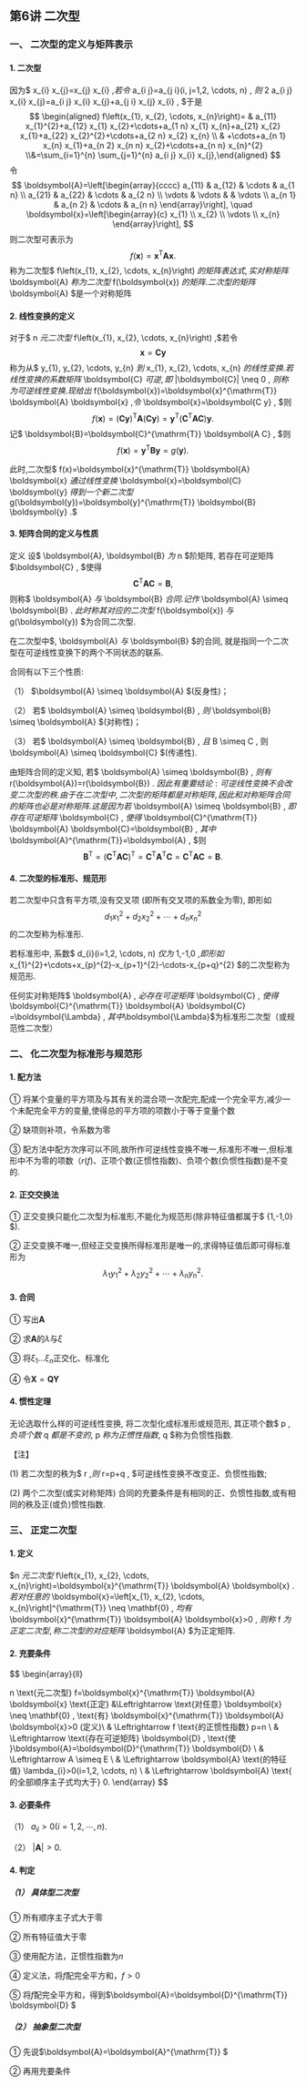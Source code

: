 ## 第6讲 二次型

### 一、 二次型的定义与矩阵表示

#### 1. 二次型

因为$  x_{i} x_{j}=x_{j} x_{i} ,$若令$  a_{i j}=a_{j i}(i, j=1,2, \cdots, n) , $则$  2 a_{i j} x_{i} x_{j}=a_{i j} x_{i} x_{j}+a_{j i} x_{j} x_{i} , $于是
$$
\begin{aligned}
f\left(x_{1}, x_{2}, \cdots, x_{n}\right)= & a_{11} x_{1}^{2}+a_{12} x_{1} x_{2}+\cdots+a_{1 n} x_{1} x_{n}+a_{21} x_{2} x_{1}+a_{22} x_{2}^{2}+\cdots+a_{2 n} x_{2} x_{n} \\
& +\cdots+a_{n 1} x_{n} x_{1}+a_{n 2} x_{n n} x_{2}+\cdots+a_{n n} x_{n}^{2}
\\&=\sum_{i=1}^{n} \sum_{j=1}^{n} a_{i j} x_{i} x_{j},\end{aligned}
$$
 令
$$
\boldsymbol{A}=\left[\begin{array}{cccc}
a_{11} & a_{12} & \cdots & a_{1 n} \\
a_{21} & a_{22} & \cdots & a_{2 n} \\
\vdots & \vdots & & \vdots \\
a_{n 1} & a_{n 2} & \cdots & a_{n n}
\end{array}\right], \quad \boldsymbol{x}=\left[\begin{array}{c}
x_{1} \\
x_{2} \\
\vdots \\
x_{n}
\end{array}\right],
$$
则二次型可表示为
$$
f(\boldsymbol{x})=\boldsymbol{x}^{\mathrm{T}} \boldsymbol{A} \boldsymbol{x} .
$$
 称为二次型$  f\left(x_{1}, x_{2}, \cdots, x_{n}\right)  $的矩阵表达式, 实对称矩阵$  \boldsymbol{A}  $称为二次型$  f(\boldsymbol{x})  $的矩阵. 二次型的矩阵$  \boldsymbol{A}  $是一个对称矩阵

#### 2. 线性变换的定义

对于$  n  $元二次型$  f\left(x_{1}, x_{2}, \cdots, x_{n}\right) ,$若令
$$
\boldsymbol{x}=\boldsymbol{Cy}
$$
称为从$  y_{1}, y_{2}, \cdots, y_{n}  $到$  x_{1}, x_{2}, \cdots, x_{n}  $的线性变换. 若线性变换的系数矩阵$  \boldsymbol{C}  $可逆, 即$  |\boldsymbol{C}| \neq 0 , $则称为可逆线性变换. 现给出$  f(\boldsymbol{x})=\boldsymbol{x}^{\mathrm{T}} \boldsymbol{A} \boldsymbol{x} ,$令$  \boldsymbol{x}=\boldsymbol{C y} , $则
$$
f(\boldsymbol{x})=(\boldsymbol{C y})^{\mathrm{T}} \boldsymbol{A}(\boldsymbol{C y})=\boldsymbol{y}^{\mathrm{T}}\left(\boldsymbol{C}^{\mathrm{T}} \boldsymbol{A} \boldsymbol{C}\right) \boldsymbol{y} .
$$
记$  \boldsymbol{B}=\boldsymbol{C}^{\mathrm{T}} \boldsymbol{A C} , $则
$$
f(\boldsymbol{x})=\boldsymbol{y}^{\mathrm{T}} \boldsymbol{B} \boldsymbol{y}=g(\boldsymbol{y}) .
$$

此时,二次型$  f(x)=\boldsymbol{x}^{\mathrm{T}} \boldsymbol{A} \boldsymbol{x}  $通过线性变换$  \boldsymbol{x}=\boldsymbol{C} \boldsymbol{y}  $得到一个新二次型$  g(\boldsymbol{y})=\boldsymbol{y}^{\mathrm{T}} \boldsymbol{B} \boldsymbol{y} .$

#### 3. 矩阵合同的定义与性质

定义 设$  \boldsymbol{A}, \boldsymbol{B}  $为$  n  $阶矩阵, 若存在可逆矩阵  $\boldsymbol{C} , $使得
$$
\boldsymbol{C}^{\mathrm{T}} \boldsymbol{A} \boldsymbol{C}=\boldsymbol{B},
$$
则称$  \boldsymbol{A}  $与$  \boldsymbol{B}  $合同. 记作$  \boldsymbol{A} \simeq \boldsymbol{B} . $此时称其对应的二次型$  f(\boldsymbol{x})  $与$  g(\boldsymbol{y})  $为合同二次型.

 在二次型中$,  \boldsymbol{A}  $与$ \boldsymbol{B}  $的合同, 就是指同一个二次型在可逆线性变换下的两个不同状态的联系.

合同有以下三个性质:

（1） $\boldsymbol{A} \simeq \boldsymbol{A}  $(反身性)；

（2） 若$  \boldsymbol{A} \simeq \boldsymbol{B} , $则$  \boldsymbol{B} \simeq \boldsymbol{A}  $(对称性)；

（3） 若$  \boldsymbol{A} \simeq \boldsymbol{B} , $且$  B \simeq C , 则  \boldsymbol{A} \simeq \boldsymbol{C}  $(传递性).

由矩阵合同的定义知, 若$  \boldsymbol{A} \simeq \boldsymbol{B} , $则有$  r(\boldsymbol{A})=r(\boldsymbol{B}) . $因此有重要结论: 可逆线性变换不会改变二次型的秩. 由于在二次型中, 二次型的矩阵都是对称矩阵, 因此和对称矩阵合同的矩阵也必是对称矩阵. 这是因为若$  \boldsymbol{A} \simeq \boldsymbol{B} , $即存在可逆矩阵$  \boldsymbol{C} , $使得$  \boldsymbol{C}^{\mathrm{T}} \boldsymbol{A} \boldsymbol{C}=\boldsymbol{B} , $其中$  \boldsymbol{A}^{\mathrm{T}}=\boldsymbol{A} , $则
$$
  \boldsymbol{B}^{\mathrm{T}}=\left(\boldsymbol{C}^{\mathrm{T}} \boldsymbol{A} \boldsymbol{C}\right)^{\mathrm{T}}=\boldsymbol{C}^{\mathrm{T}} \boldsymbol{A}^{\mathrm{T}} \boldsymbol{C}=\boldsymbol{C}^{\mathrm{T}} \boldsymbol{A} \boldsymbol{C}=\boldsymbol{B} .
$$

#### 4. 二次型的标准形、规范形

若二次型中只含有平方项,没有交叉项 (即所有交叉项的系数全为零), 即形如
$$
d_{1} x_{1}^{2}+d_{2} x_{2}^{2}+\cdots+d_{n} x_{n}^{2}
$$
的二次型称为标准形.

若标准形中, 系数$  d_{i}(i=1,2, \cdots, n)  $仅为$  1,-1,0 ,$即形如$  x_{1}^{2}+\cdots+x_{p}^{2}-x_{p+1}^{2}-\cdots-x_{p+q}^{2}  $的二次型称为规范形.

任何实对称矩阵$  \boldsymbol{A} , $必存在可逆矩阵$  \boldsymbol{C} , $使得$  \boldsymbol{C}^{\mathrm{T}} \boldsymbol{A} \boldsymbol{C} =\boldsymbol{\Lambda} , $其中$\boldsymbol{\Lambda}$为标准形二次型（或规范性二次型）

### 二、 化二次型为标准形与规范形

#### 1. 配方法

① 将某个变量的平方项及与其有关的混合项一次配完,配成一个完全平方,减少一个未配完全平方的变量,使得总的平方项的项数小于等于变量个数

② 缺项则补项，令系数为零

③ 配方法中配方次序可以不同,故所作可逆线性变换不唯一,标准形不唯一,但标准形中不为零的项数（$r(f)$、正项个数(正惯性指数)、负项个数(负惯性指数)是不变的.

#### 2. 正交交换法

① 正交变换只能化二次型为标准形,不能化为规范形(除非特征值都属于$ \{1,-1,0\}  $).

② 正交变换不唯一,但经正交变换所得标准形是唯一的,求得特征值后即可得标准形为
$$
\lambda_{1} y_{1}^{2}+\lambda_{2} y_{2}^{2}+\cdots+\lambda_{n} y_{n}^{2} \text {. }
$$

#### 3. 合同

① 写出$\boldsymbol{A}$

② 求$\boldsymbol{A}$的$\lambda$与$\xi$

③ 将$\xi_1\dots\xi_n$正交化、标准化

④ 令$\boldsymbol{X}=\boldsymbol{QY}$

#### 4. 惯性定理

无论选取什么样的可逆线性变换, 将二次型化成标准形或规范形, 其正项个数$  p , $负项个数$  q  $都是不变的$,  p  $称为正惯性指数$,  q  $称为负惯性指数.

【注】

(1) 若二次型的秩为$  r ,$则$  r=p+q , $可逆线性变换不改变正、负惯性指数;

(2) 两个二次型(或实对称矩阵) 合同的充要条件是有相同的正、负惯性指数,或有相同的秩及正(或负)惯性指数.

### 三、 正定二次型

#### 1. 定义

$n  $元二次型$  f\left(x_{1}, x_{2}, \cdots, x_{n}\right)=\boldsymbol{x}^{\mathrm{T}} \boldsymbol{A} \boldsymbol{x} . $若对任意的$  \boldsymbol{x}=\left[x_{1}, x_{2}, \cdots, x_{n}\right]^{\mathrm{T}} \neq \mathbf{0} , $均有$  \boldsymbol{x}^{\mathrm{T}} \boldsymbol{A} \boldsymbol{x}>0 , $则称$  f  $为正定二次型, 称二次型的对应矩阵$  \boldsymbol{A}  $为正定矩阵.

#### 2. 充要条件

$$
\begin{array}{ll}


n  \text{元二次型}  f=\boldsymbol{x}^{\mathrm{T}} \boldsymbol{A} \boldsymbol{x}   \text{正定}  &\Leftrightarrow   \text{对任意}  \boldsymbol{x} \neq \mathbf{0} ,  \text{有}  \boldsymbol{x}^{\mathrm{T}} \boldsymbol{A} \boldsymbol{x}>0  (定义)\\
& \Leftrightarrow f   \text{的正惯性指数}  p=n \\
& \Leftrightarrow   \text{存在可逆矩阵}  \boldsymbol{D} ,  \text{使  }\boldsymbol{A}=\boldsymbol{D}^{\mathrm{T}} \boldsymbol{D} \\
& \Leftrightarrow A \simeq E \\
& \Leftrightarrow \boldsymbol{A}   \text{的特征值}  \lambda_{i}>0(i=1,2, \cdots, n) \\
& \Leftrightarrow \boldsymbol{A} \text{  的全部顺序主子式均大于} 0.
\end{array}
$$

#### 3. 必要条件

（1） $a_{i i}>0(i=1,2, \cdots, n) .$

（2） $|\boldsymbol{A}|>0 .$

#### 4. 判定

##### （1） 具体型二次型

① 所有顺序主子式大于零

② 所有特征值大于零

③ 使用配方法，正惯性指数为$n$

④ 定义法，将$f$配完全平方和，$f>0$

⑤ 将$f$配完全平方和，得到$\boldsymbol{A}=\boldsymbol{D}^{\mathrm{T}} \boldsymbol{D} $

##### （2） 抽象型二次型

① 先说$\boldsymbol{A}=\boldsymbol{A}^{\mathrm{T}} $

② 再用充要条件

